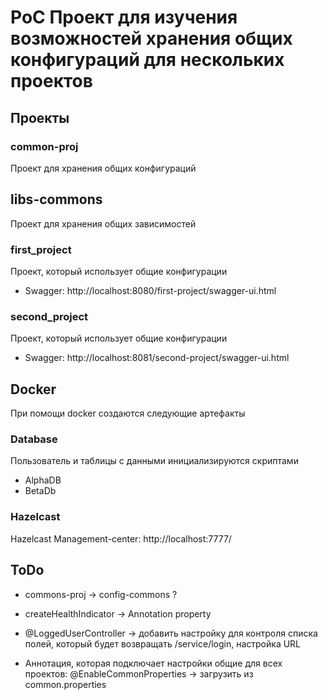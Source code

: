 # PoC Проект для изучения возможностей хранения общих конфигураций для нескольких проектов

## Проекты

### common-proj
Проект для хранения общих конфигураций

## libs-commons
Проект для хранения общих зависимостей

### first_project
Проект, который использует общие конфигурации
* Swagger: http://localhost:8080/first-project/swagger-ui.html

### second_project
Проект, который использует общие конфигурации
* Swagger: http://localhost:8081/second-project/swagger-ui.html

## Docker
При помощи docker создаются следующие артефакты

### Database
Пользователь и таблицы с данными инициализируются скриптами
* AlphaDB
* BetaDb
 
### Hazelcast
Hazelcast Management-center: http://localhost:7777/

## ToDo
* commons-proj -> config-commons ?

* createHealthIndicator -> Annotation property
* @LoggedUserController -> добавить настройку для контроля списка полей, который будет возвращать /service/login, настройка URL
* Аннотация, которая подключает настройки общие для всех проектов: @EnableCommonProperties -> загрузить из common.properties